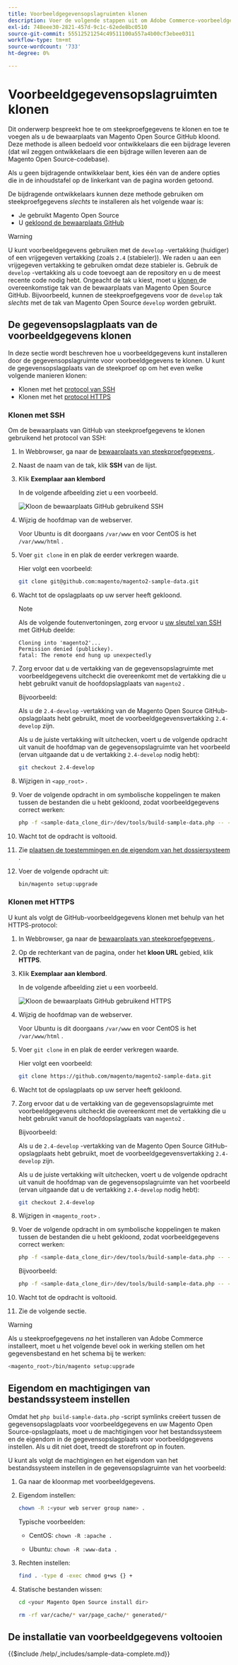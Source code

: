 ```yaml
---
title: Voorbeeldgegevensopslagruimten klonen
description: Voer de volgende stappen uit om Adobe Commerce-voorbeeldgegevens te installeren door Git-opslagplaatsen te klonen.
exl-id: 748eee30-2821-457d-9c1c-62ede8bc0510
source-git-commit: 55512521254c49511100a557a4b00cf3ebee0311
workflow-type: tm+mt
source-wordcount: '733'
ht-degree: 0%

---
```


# Voorbeeldgegevensopslagruimten klonen

Dit onderwerp bespreekt hoe te om steekproefgegevens te klonen en toe te voegen als u de bewaarplaats van Magento Open Source GitHub kloond. Deze methode is alleen bedoeld voor ontwikkelaars die een bijdrage leveren (dat wil zeggen ontwikkelaars die een bijdrage willen leveren aan de Magento Open Source-codebase).

Als u geen bijdragende ontwikkelaar bent, kies één van de andere opties die in de inhoudstafel op de linkerkant van de pagina worden getoond.

De bijdragende ontwikkelaars kunnen deze methode gebruiken om steekproefgegevens *slechts* te installeren als het volgende waar is:

* Je gebruikt Magento Open Source
* U [ gekloond de bewaarplaats GitHub ](https://developer.adobe.com/commerce/contributor/guides/install/clone-repository/)

>[!WARNING]
>
>U kunt voorbeeldgegevens gebruiken met de `develop` -vertakking (huidiger) of een vrijgegeven vertakking (zoals `2.4` (stabieler)). We raden u aan een vrijgegeven vertakking te gebruiken omdat deze stabieler is. Gebruik de `develop` -vertakking als u code toevoegt aan de repository en u de meest recente code nodig hebt. Ongeacht de tak u kiest, moet u [ klonen ](https://developer.adobe.com/commerce/contributor/guides/install/clone-repository/) de overeenkomstige tak van de bewaarplaats van Magento Open Source GitHub. Bijvoorbeeld, kunnen de steekproefgegevens voor de `develop` tak *slechts* met de tak van Magento Open Source `develop` worden gebruikt.

## De gegevensopslagplaats van de voorbeeldgegevens klonen

In deze sectie wordt beschreven hoe u voorbeeldgegevens kunt installeren door de gegevensopslagruimte voor voorbeeldgegevens te klonen. U kunt de gegevensopslagplaats van de steekproef op om het even welke volgende manieren klonen:

* Klonen met het [ protocol van SSH ](#clone-with-ssh)
* Klonen met het [ protocol HTTPS ](#clone-with-https)

### Klonen met SSH

Om de bewaarplaats van GitHub van steekproefgegevens te klonen gebruikend het protocol van SSH:

1. In Webbrowser, ga naar de [ bewaarplaats van steekproefgegevens ](https://github.com/magento/magento2-sample-data).
1. Naast de naam van de tak, klik **SSH** van de lijst.
1. Klik **Exemplaar aan klembord**

   In de volgende afbeelding ziet u een voorbeeld.

   ![ Kloon de bewaarplaats GitHub gebruikend SSH ](../../assets/installation/install_mage2_clone-ssh.png)

1. Wijzig de hoofdmap van de webserver.

   Voor Ubuntu is dit doorgaans `/var/www` en voor CentOS is het `/var/www/html` .

1. Voer `git clone` in en plak de eerder verkregen waarde.

   Hier volgt een voorbeeld:

   ```bash
   git clone git@github.com:magento/magento2-sample-data.git
   ```

1. Wacht tot de opslagplaats op uw server heeft gekloond.

   >[!NOTE]
   >
   >Als de volgende foutenvertoningen, zorg ervoor u [ uw sleutel van SSH ](https://docs.github.com/articles/generating-ssh-keys/) met GitHub deelde:<br>

   ```
   Cloning into 'magento2'...
   Permission denied (publickey).
   fatal: The remote end hung up unexpectedly
   ```

1. Zorg ervoor dat u de vertakking van de gegevensopslagruimte met voorbeeldgegevens uitcheckt die overeenkomt met de vertakking die u hebt gebruikt vanuit de hoofdopslagplaats van `magento2` .

   Bijvoorbeeld:

   Als u de `2.4-develop` -vertakking van de Magento Open Source GitHub-opslagplaats hebt gebruikt, moet de voorbeeldgegevensvertakking `2.4-develop` zijn.

   Als u de juiste vertakking wilt uitchecken, voert u de volgende opdracht uit vanuit de hoofdmap van de gegevensopslagruimte van het voorbeeld (ervan uitgaande dat u de vertakking `2.4-develop` nodig hebt):

   ```bash
   git checkout 2.4-develop
   ```

1. Wijzigen in `<app_root>` .
1. Voer de volgende opdracht in om symbolische koppelingen te maken tussen de bestanden die u hebt gekloond, zodat voorbeeldgegevens correct werken:

   ```bash
   php -f <sample-data_clone_dir>/dev/tools/build-sample-data.php -- --ce-source="<path_to_your_magento_instance>"
   ```

1. Wacht tot de opdracht is voltooid.

1. Zie [ plaatsen de toestemmingen en de eigendom van het dossiersysteem ](#set-file-system-ownership-and-permissions).

1. Voer de volgende opdracht uit:

   ```bash
   bin/magento setup:upgrade
   ```

### Klonen met HTTPS

U kunt als volgt de GitHub-voorbeeldgegevens klonen met behulp van het HTTPS-protocol:

1. In Webbrowser, ga naar de [ bewaarplaats van steekproefgegevens ](https://github.com/magento/magento2-sample-data).
1. Op de rechterkant van de pagina, onder het **kloon URL** gebied, klik **HTTPS**.
1. Klik **Exemplaar aan klembord**.

   In de volgende afbeelding ziet u een voorbeeld.

   ![ Kloon de bewaarplaats GitHub gebruikend HTTPS ](../../assets/installation/install_mage2_clone-https.png)

1. Wijzig de hoofdmap van de webserver.

   Voor Ubuntu is dit doorgaans `/var/www` en voor CentOS is het `/var/www/html` .

1. Voer `git clone` in en plak de eerder verkregen waarde.

   Hier volgt een voorbeeld:

   ```bash
   git clone https://github.com/magento/magento2-sample-data.git
   ```

1. Wacht tot de opslagplaats op uw server heeft gekloond.
1. Zorg ervoor dat u de vertakking van de gegevensopslagruimte met voorbeeldgegevens uitcheckt die overeenkomt met de vertakking die u hebt gebruikt vanuit de hoofdopslagplaats van `magento2` .

   Bijvoorbeeld:

   Als u de `2.4-develop` -vertakking van de Magento Open Source GitHub-opslagplaats hebt gebruikt, moet de voorbeeldgegevensvertakking `2.4-develop` zijn.

   Als u de juiste vertakking wilt uitchecken, voert u de volgende opdracht uit vanuit de hoofdmap van de gegevensopslagruimte van het voorbeeld (ervan uitgaande dat u de vertakking `2.4-develop` nodig hebt):

   ```bash
   git checkout 2.4-develop
   ```

1. Wijzigen in `<magento_root>` .
1. Voer de volgende opdracht in om symbolische koppelingen te maken tussen de bestanden die u hebt gekloond, zodat voorbeeldgegevens correct werken:

   ```bash
   php -f <sample-data_clone_dir>/dev/tools/build-sample-data.php -- --ce-source="<path_to_your_magento_instance>"
   ```

   Bijvoorbeeld:

   ```bash
   php -f <sample-data_clone_dir>/dev/tools/build-sample-data.php -- --ce-source="/var/www/magento2"
   ```

1. Wacht tot de opdracht is voltooid.
1. Zie de volgende sectie.

>[!WARNING]
>
>Als u steekproefgegevens *na* het installeren van Adobe Commerce installeert, moet u het volgende bevel ook in werking stellen om het gegevensbestand en het schema bij te werken:
>
>```bash
><magento_root>/bin/magento setup:upgrade
>```

## Eigendom en machtigingen van bestandssysteem instellen

Omdat het `php build-sample-data.php` -script symlinks creëert tussen de gegevensopslagplaats voor voorbeeldgegevens en uw Magento Open Source-opslagplaats, moet u de machtigingen voor het bestandssysteem en de eigendom in de gegevensopslagplaats voor voorbeeldgegevens instellen. Als u dit niet doet, treedt de storefront op in fouten.

U kunt als volgt de machtigingen en het eigendom van het bestandssysteem instellen in de gegevensopslagruimte van het voorbeeld:

1. Ga naar de kloonmap met voorbeeldgegevens.
1. Eigendom instellen:

   ```bash
   chown -R :<your web server group name> .
   ```

   Typische voorbeelden:

   * CentOS: `chown -R :apache .`

   * Ubuntu: `chown -R :www-data .`

1. Rechten instellen:

   ```bash
   find . -type d -exec chmod g+ws {} +
   ```

1. Statische bestanden wissen:

   ```bash
   cd <your Magento Open Source install dir>
   ```

   ```bash
   rm -rf var/cache/* var/page_cache/* generated/*
   ```

## De installatie van voorbeeldgegevens voltooien

{{$include /help/_includes/sample-data-complete.md}}

<!-- Last updated from includes: 2022-09-08 11:33:05 -->
